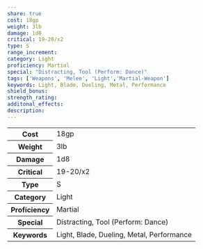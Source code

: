 ```yaml
---
share: true
cost: 18gp
weight: 3lb
damage: 1d8
critical: 19-20/x2
type: S
range_increment:
category: Light
proficiency: Martial
special: "Distracting, Tool (Perform: Dance)"
tags: ['Weapons', 'Melee', 'Light','Martial-Weapon']
keywords: Light, Blade, Dueling, Metal, Performance
shield_bonus:
strength_rating: 
additonal_effects: 
description:
---
```

<p><span style="overflow-x: auto;"><table><tbody><tr><th>Cost</th><td>18gp</td></tr><tr><th>Weight</th><td>3lb</td></tr><tr><th>Damage</th><td>1d8</td></tr><tr><th>Critical</th><td>19-20/x2</td></tr><tr><th>Type</th><td>S</td></tr><tr><th>Category</th><td>Light</td></tr><tr><th>Proficiency</th><td>Martial</td></tr><tr><th>Special</th><td>Distracting, Tool (Perform: Dance)</td></tr><tr><th>Keywords</th><td>Light, Blade, Dueling, Metal, Performance</td></tr></tbody></table></span></p>

